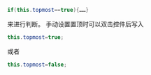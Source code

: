 ```c#
if(this.topmost==true){……}
```

来进行判断。
手动设置置顶时可以双击控件后写入

```c#
this.topmost=true;
```

或者

```c#
this.topmost=false;
```

